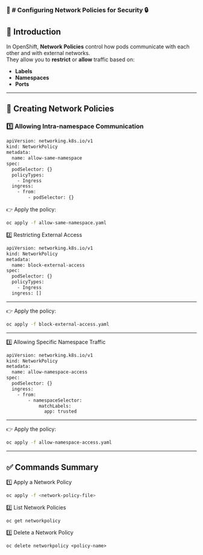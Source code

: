 
### 📄 # Configuring Network Policies for Security 🔒

## 📌 **Introduction**
In OpenShift, **Network Policies** control how pods communicate with each other and with external networks.  
They allow you to **restrict** or **allow** traffic based on:  
- **Labels**  
- **Namespaces**  
- **Ports**  

---

## 🚀 **Creating Network Policies**

### 1️⃣ **Allowing Intra-namespace Communication**

```bash
apiVersion: networking.k8s.io/v1
kind: NetworkPolicy
metadata:
  name: allow-same-namespace
spec:
  podSelector: {}
  policyTypes:
    - Ingress
  ingress:
    - from:
        - podSelector: {}

```

👉 Apply the policy:

```bash
oc apply -f allow-same-namespace.yaml
```

2️⃣ Restricting External Access

```bash
apiVersion: networking.k8s.io/v1
kind: NetworkPolicy
metadata:
  name: block-external-access
spec:
  podSelector: {}
  policyTypes:
    - Ingress
  ingress: []
```
---
👉 Apply the policy:

```bash
oc apply -f block-external-access.yaml
```
---

3️⃣ Allowing Specific Namespace Traffic

```bash
apiVersion: networking.k8s.io/v1
kind: NetworkPolicy
metadata:
  name: allow-namespace-access
spec:
  podSelector: {}
  ingress:
    - from:
        - namespaceSelector:
            matchLabels:
              app: trusted
```
---
👉 Apply the policy:


```bash
oc apply -f allow-namespace-access.yaml
```
---

✅ Commands Summary
---

1️⃣ Apply a Network Policy

```bash
oc apply -f <network-policy-file>
```

2️⃣ List Network Policies

```
oc get networkpolicy
```

3️⃣ Delete a Network Policy

```
oc delete networkpolicy <policy-name>
```

